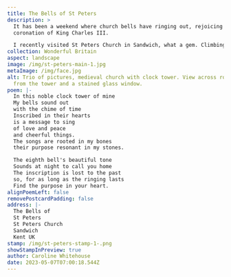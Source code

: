 ```yaml
---
title: The Bells of St Peters
description: >
  It has been a weekend where church bells have ringing out, rejoicing in the
  coronation of King Charles III.

  I recently visited St Peters Church in Sandwich, what a gem. Climbing the clock tower afforded some wonderful views and on the way up I learnt the bells had inscriptions on them, giving the bells a message to ring out. How cool is that?
collection: Wonderful Britain
aspect: landscape
image: /img/st-peters-main-1.jpg
metaImage: /img/face.jpg
alt: Trio of pictures, medieval church with clock tower. View across rooftops
  from the tower and a stained glass window.
poem: |-
  In this noble clock tower of mine
  My bells sound out 
  with the chime of time
  Inscribed in their hearts 
  is a message to sing
  of love and peace
  and cheerful things.
  The songs are rooted in my bones
  their purpose resonant in my stones.

  The eighth bell's beautiful tone
  Sounds at night to call you home
  The inscription is lost to the past
  so, for as long as the ringing lasts
  Find the purpose in your heart.
alignPoemLeft: false
removePostcardPadding: false
address: |-
  The Bells of 
  St Peters
  St Peters Church
  Sandwich
  Kent UK
stamp: /img/st-peters-stamp-1-.png
showStampInPreview: true
author: Caroline Whitehouse
date: 2023-05-07T07:00:18.544Z
---
```

